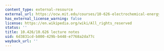 ```yaml
---
content_type: external-resource
external_url: https://ocw.mit.edu/courses/10-626-electrochemical-energy-systems-spring-2014/pages/lecture-notes/
has_external_license_warning: false
license: https://en.wikipedia.org/wiki/All_rights_reserved
status: ''
title: 10.426/10.626 lecture notes
uid: 6d3831cd-b800-429b-b448-e7768a2da77c
wayback_url: ''
---
```

